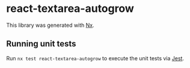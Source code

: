 # react-textarea-autogrow

This library was generated with [Nx](https://nx.dev).

## Running unit tests

Run `nx test react-textarea-autogrow` to execute the unit tests via [Jest](https://jestjs.io).
